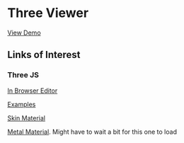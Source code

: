 # Three Viewer

[View Demo](milesdelliott.github.io/three-viewer)

## Links of Interest

### Three JS

[In Browser Editor](https://threejs.org/editor/)

[Examples](https://threejs.org/examples/)

[Skin Material](https://threejs.org/examples/#webgl_materials_skin)

[Metal Material](https://threejs.org/examples/#webgl_materials_standard). Might have to wait a bit for this one to load

